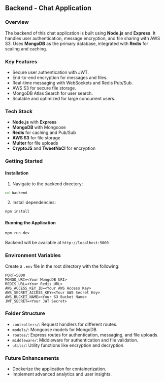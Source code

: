 ## Backend - Chat Application

### Overview
The backend of this chat application is built using **Node.js** and **Express**. It handles user authentication, message encryption, and file sharing with AWS S3. Uses **MongoDB** as the primary database, integrated with **Redis** for scaling and caching.

### Key Features
- Secure user authentication with JWT.
- End-to-end encryption for messages and files.
- Real-time messaging with WebSockets and Redis Pub/Sub.
- AWS S3 for secure file storage.
- MongoDB Atlas Search for user search.
- Scalable and optimized for large concurrent users.

### Tech Stack
- **Node.js** with **Express**
- **MongoDB** with Mongoose
- **Redis** for caching and Pub/Sub
- **AWS S3** for file storage
- **Multer** for file uploads
- **CryptoJS** and **TweetNaCl** for encryption

### Getting Started

#### Installation
1. Navigate to the backend directory:
```bash
cd backend
```
2. Install dependencies:
```bash
npm install
```

#### Running the Application
```bash
npm run dev
```
Backend will be available at `http://localhost:5000`

### Environment Variables
Create a `.env` file in the root directory with the following:
```
PORT=5000
MONGO_URI=<Your MongoDB URI>
REDIS_URL=<Your Redis URL>
AWS_ACCESS_KEY_ID=<Your AWS Access Key>
AWS_SECRET_ACCESS_KEY=<Your AWS Secret Key>
AWS_BUCKET_NAME=<Your S3 Bucket Name>
JWT_SECRET=<Your JWT Secret>
```

### Folder Structure
- `controllers/`: Request handlers for different routes.
- `models/`: Mongoose models for MongoDB.
- `routes/`: Express routes for authentication, messaging, and file uploads.
- `middleware/`: Middleware for authentication and file validation.
- `utils/`: Utility functions like encryption and decryption.

### Future Enhancements
- Dockerize the application for containerization.
- Implement advanced analytics and user insights.

